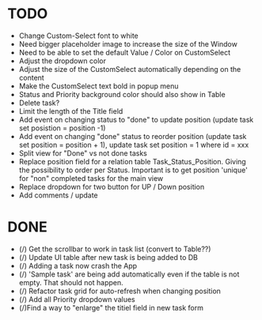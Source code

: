 # TODO

- Change Custom-Select font to white
- Need bigger placeholder image to increase the size of the Window
- Need to be able to set the default Value / Color on CustomSelect
- Adjust the dropdown color
- Adjust the size of the CustomSelect automatically depending on the content
- Make the CustomSelect text bold in popup menu
- Status and Priority background color should also show in Table
- Delete task?
- Limit the length of the Title field
- Add event on changing status to "done" to update position (update task set posistion = position -1)
- Add event on changing "done" status to reorder position (update task set position = position + 1), update task set position = 1 where id = xxx
- Split view for "Done" vs not done tasks
- Replace position field for a relation table Task_Status_Position. Giving the possibility to order per Status. Important is to get position 'unique' for "non" completed tasks for the main view
- Replace dropdown for two button for UP / Down position
- Add comments / update


# DONE

- (/) Get the scrollbar to work in task list (convert to Table??)
- (/) Update UI table after new task is being added to DB
- (/) Adding a task now crash the App
- (/) 'Sample task' are being add automatically even if the table is not empty. That should not happen.
- (/) Refactor task grid for auto-refresh when changing position
- (/) Add all Priority dropdown values
- (/)Find a way to "enlarge" the titiel field in new task form

